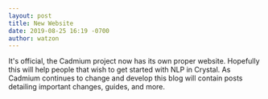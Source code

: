 ```yaml
---
layout: post
title: New Website
date: 2019-08-25 16:19 -0700
author: watzon
---
```


It's official, the Cadmium project now has its own proper website. Hopefully this will help people that wish to get started with NLP in Crystal. As Cadmium continues to change and develop this blog will contain posts detailing important changes, guides, and more.